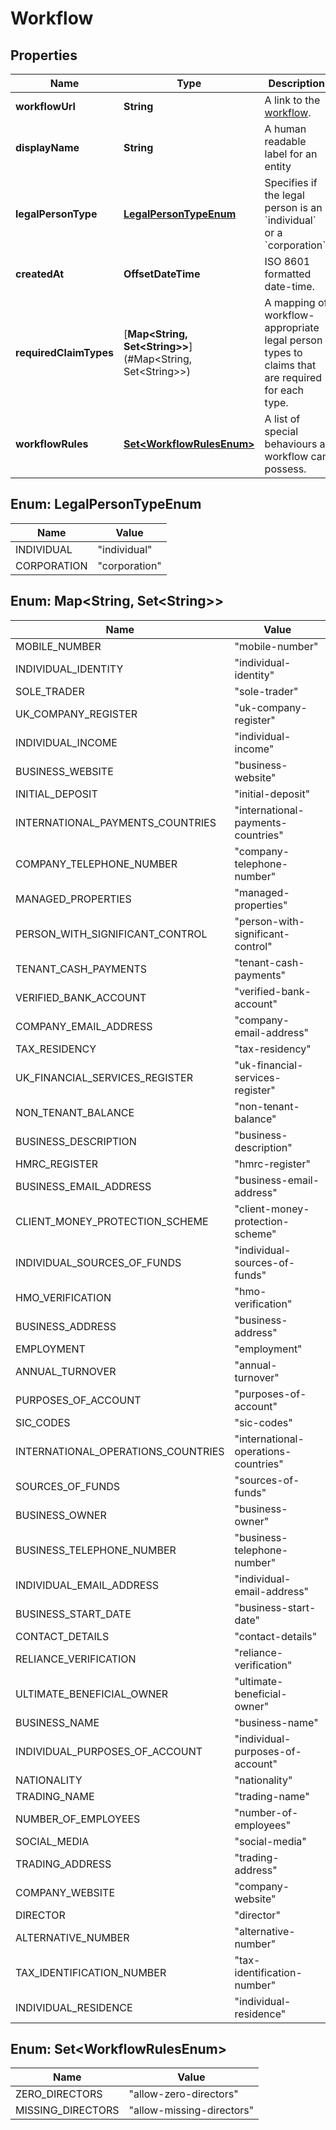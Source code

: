 

# Workflow


## Properties

| Name | Type | Description | Notes |
|------------ | ------------- | ------------- | -------------|
|**workflowUrl** | **String** | A link to the [workflow](http://docs.griffin.com). |  |
|**displayName** | **String** | A human readable label for an entity |  |
|**legalPersonType** | [**LegalPersonTypeEnum**](#LegalPersonTypeEnum) | Specifies if the legal person is an &#x60;individual&#x60; or a &#x60;corporation&#x60;. |  |
|**createdAt** | **OffsetDateTime** | ISO 8601 formatted date-time. |  |
|**requiredClaimTypes** | [**Map&lt;String, Set&lt;String&gt;&gt;**](#Map&lt;String, Set&lt;String&gt;&gt;) | A mapping of workflow-appropriate legal person types                                  to claims that are required for each type. |  [optional] |
|**workflowRules** | [**Set&lt;WorkflowRulesEnum&gt;**](#Set&lt;WorkflowRulesEnum&gt;) | A list of special behaviours a workflow can possess. |  [optional] |



## Enum: LegalPersonTypeEnum

| Name | Value |
|---- | -----|
| INDIVIDUAL | &quot;individual&quot; |
| CORPORATION | &quot;corporation&quot; |



## Enum: Map&lt;String, Set&lt;String&gt;&gt;

| Name | Value |
|---- | -----|
| MOBILE_NUMBER | &quot;mobile-number&quot; |
| INDIVIDUAL_IDENTITY | &quot;individual-identity&quot; |
| SOLE_TRADER | &quot;sole-trader&quot; |
| UK_COMPANY_REGISTER | &quot;uk-company-register&quot; |
| INDIVIDUAL_INCOME | &quot;individual-income&quot; |
| BUSINESS_WEBSITE | &quot;business-website&quot; |
| INITIAL_DEPOSIT | &quot;initial-deposit&quot; |
| INTERNATIONAL_PAYMENTS_COUNTRIES | &quot;international-payments-countries&quot; |
| COMPANY_TELEPHONE_NUMBER | &quot;company-telephone-number&quot; |
| MANAGED_PROPERTIES | &quot;managed-properties&quot; |
| PERSON_WITH_SIGNIFICANT_CONTROL | &quot;person-with-significant-control&quot; |
| TENANT_CASH_PAYMENTS | &quot;tenant-cash-payments&quot; |
| VERIFIED_BANK_ACCOUNT | &quot;verified-bank-account&quot; |
| COMPANY_EMAIL_ADDRESS | &quot;company-email-address&quot; |
| TAX_RESIDENCY | &quot;tax-residency&quot; |
| UK_FINANCIAL_SERVICES_REGISTER | &quot;uk-financial-services-register&quot; |
| NON_TENANT_BALANCE | &quot;non-tenant-balance&quot; |
| BUSINESS_DESCRIPTION | &quot;business-description&quot; |
| HMRC_REGISTER | &quot;hmrc-register&quot; |
| BUSINESS_EMAIL_ADDRESS | &quot;business-email-address&quot; |
| CLIENT_MONEY_PROTECTION_SCHEME | &quot;client-money-protection-scheme&quot; |
| INDIVIDUAL_SOURCES_OF_FUNDS | &quot;individual-sources-of-funds&quot; |
| HMO_VERIFICATION | &quot;hmo-verification&quot; |
| BUSINESS_ADDRESS | &quot;business-address&quot; |
| EMPLOYMENT | &quot;employment&quot; |
| ANNUAL_TURNOVER | &quot;annual-turnover&quot; |
| PURPOSES_OF_ACCOUNT | &quot;purposes-of-account&quot; |
| SIC_CODES | &quot;sic-codes&quot; |
| INTERNATIONAL_OPERATIONS_COUNTRIES | &quot;international-operations-countries&quot; |
| SOURCES_OF_FUNDS | &quot;sources-of-funds&quot; |
| BUSINESS_OWNER | &quot;business-owner&quot; |
| BUSINESS_TELEPHONE_NUMBER | &quot;business-telephone-number&quot; |
| INDIVIDUAL_EMAIL_ADDRESS | &quot;individual-email-address&quot; |
| BUSINESS_START_DATE | &quot;business-start-date&quot; |
| CONTACT_DETAILS | &quot;contact-details&quot; |
| RELIANCE_VERIFICATION | &quot;reliance-verification&quot; |
| ULTIMATE_BENEFICIAL_OWNER | &quot;ultimate-beneficial-owner&quot; |
| BUSINESS_NAME | &quot;business-name&quot; |
| INDIVIDUAL_PURPOSES_OF_ACCOUNT | &quot;individual-purposes-of-account&quot; |
| NATIONALITY | &quot;nationality&quot; |
| TRADING_NAME | &quot;trading-name&quot; |
| NUMBER_OF_EMPLOYEES | &quot;number-of-employees&quot; |
| SOCIAL_MEDIA | &quot;social-media&quot; |
| TRADING_ADDRESS | &quot;trading-address&quot; |
| COMPANY_WEBSITE | &quot;company-website&quot; |
| DIRECTOR | &quot;director&quot; |
| ALTERNATIVE_NUMBER | &quot;alternative-number&quot; |
| TAX_IDENTIFICATION_NUMBER | &quot;tax-identification-number&quot; |
| INDIVIDUAL_RESIDENCE | &quot;individual-residence&quot; |



## Enum: Set&lt;WorkflowRulesEnum&gt;

| Name | Value |
|---- | -----|
| ZERO_DIRECTORS | &quot;allow-zero-directors&quot; |
| MISSING_DIRECTORS | &quot;allow-missing-directors&quot; |



